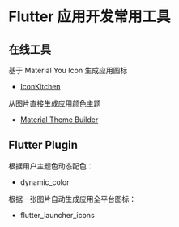 # Flutter 应用开发常用工具

## 在线工具

基于 Material You Icon 生成应用图标
- [IconKitchen](https://icon.kitchen/i/)

从图片直接生成应用颜色主题
- [Material Theme Builder](https://material-foundation.github.io/material-theme-builder/)

## Flutter Plugin

根据用户主题色动态配色：
- dynamic_color

根据一张图片自动生成应用全平台图标：
- flutter_launcher_icons
